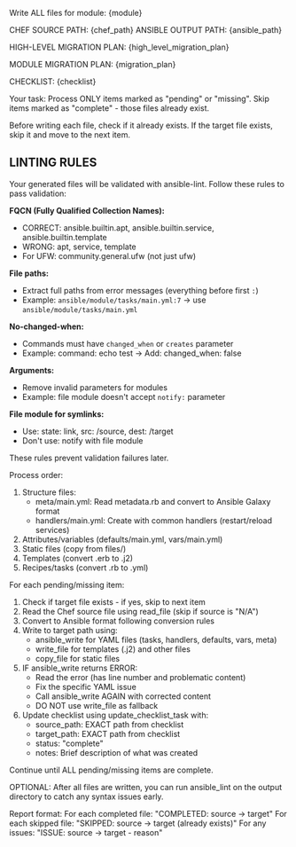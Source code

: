 Write ALL files for module: {module}

CHEF SOURCE PATH: {chef_path}
ANSIBLE OUTPUT PATH: {ansible_path}

HIGH-LEVEL MIGRATION PLAN:
{high_level_migration_plan}

MODULE MIGRATION PLAN:
{migration_plan}

CHECKLIST:
<document>
{checklist}
</document>

Your task: Process ONLY items marked as "pending" or "missing". Skip items marked as "complete" - those files already exist.

Before writing each file, check if it already exists. If the target file exists, skip it and move to the next item.

## LINTING RULES

Your generated files will be validated with ansible-lint. Follow these rules to pass validation:

**FQCN (Fully Qualified Collection Names):**
- CORRECT: ansible.builtin.apt, ansible.builtin.service, ansible.builtin.template
- WRONG: apt, service, template
- For UFW: community.general.ufw (not just ufw)

**File paths:**
- Extract full paths from error messages (everything before first `:`)
- Example: `ansible/module/tasks/main.yml:7` → use `ansible/module/tasks/main.yml`

**No-changed-when:**
- Commands must have `changed_when` or `creates` parameter
- Example: command: echo test → Add: changed_when: false

**Arguments:**
- Remove invalid parameters for modules
- Example: file module doesn't accept `notify:` parameter

**File module for symlinks:**
- Use: state: link, src: /source, dest: /target
- Don't use: notify with file module

These rules prevent validation failures later.

Process order:
1. Structure files:
   - meta/main.yml: Read metadata.rb and convert to Ansible Galaxy format
   - handlers/main.yml: Create with common handlers (restart/reload services)
2. Attributes/variables (defaults/main.yml, vars/main.yml)
3. Static files (copy from files/)
4. Templates (convert .erb to .j2)
5. Recipes/tasks (convert .rb to .yml)

For each pending/missing item:
1. Check if target file exists - if yes, skip to next item
2. Read the Chef source file using read_file (skip if source is "N/A")
3. Convert to Ansible format following conversion rules
4. Write to target path using:
   - ansible_write for YAML files (tasks, handlers, defaults, vars, meta)
   - write_file for templates (.j2) and other files
   - copy_file for static files
5. IF ansible_write returns ERROR:
   - Read the error (has line number and problematic content)
   - Fix the specific YAML issue
   - Call ansible_write AGAIN with corrected content
   - DO NOT use write_file as fallback
6. Update checklist using update_checklist_task with:
   - source_path: EXACT path from checklist
   - target_path: EXACT path from checklist
   - status: "complete"
   - notes: Brief description of what was created

Continue until ALL pending/missing items are complete.

OPTIONAL: After all files are written, you can run ansible_lint on the output directory to catch any syntax issues early.

Report format:
For each completed file: "COMPLETED: source → target"
For each skipped file: "SKIPPED: source → target (already exists)"
For any issues: "ISSUE: source → target - reason"
